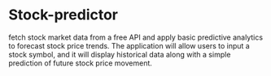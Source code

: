 # Stock-predictor
fetch stock market data from a free API and apply basic predictive analytics to forecast stock price trends. The application will allow users to input a stock symbol, and it will display historical data along with a simple prediction of future stock price movement.

